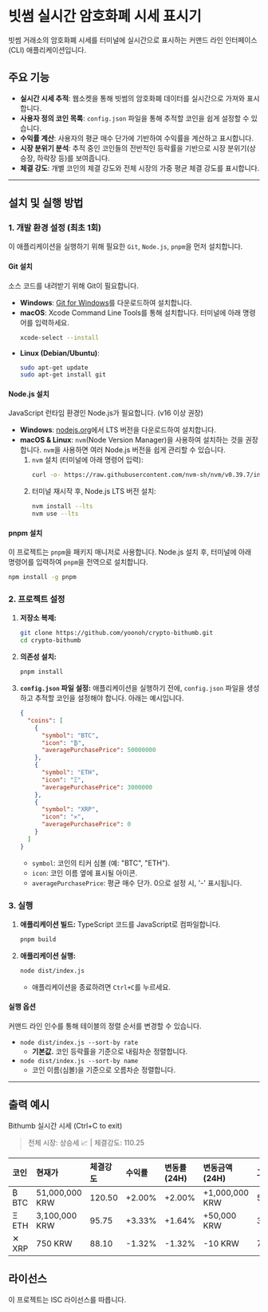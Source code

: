# 빗썸 실시간 암호화폐 시세 표시기

빗썸 거래소의 암호화폐 시세를 터미널에 실시간으로 표시하는 커맨드 라인 인터페이스(CLI) 애플리케이션입니다.

## 주요 기능

-   **실시간 시세 추적**: 웹소켓을 통해 빗썸의 암호화폐 데이터를 실시간으로 가져와 표시합니다.
-   **사용자 정의 코인 목록**: `config.json` 파일을 통해 추적할 코인을 쉽게 설정할 수 있습니다.
-   **수익률 계산**: 사용자의 평균 매수 단가에 기반하여 수익률을 계산하고 표시합니다.
-   **시장 분위기 분석**: 추적 중인 코인들의 전반적인 등락률을 기반으로 시장 분위기(상승장, 하락장 등)를 보여줍니다.
-   **체결 강도**: 개별 코인의 체결 강도와 전체 시장의 가중 평균 체결 강도를 표시합니다.

---

## 설치 및 실행 방법

### 1. 개발 환경 설정 (최초 1회)

이 애플리케이션을 실행하기 위해 필요한 `Git`, `Node.js`, `pnpm`을 먼저 설치합니다.

#### Git 설치

소스 코드를 내려받기 위해 Git이 필요합니다.

-   **Windows**: [Git for Windows](https://git-scm.com/download/win)를 다운로드하여 설치합니다.
-   **macOS**: Xcode Command Line Tools를 통해 설치합니다. 터미널에 아래 명령어를 입력하세요.
    ```bash
    xcode-select --install
    ```
-   **Linux (Debian/Ubuntu)**:
    ```bash
    sudo apt-get update
    sudo apt-get install git
    ```

#### Node.js 설치

JavaScript 런타임 환경인 Node.js가 필요합니다. (v16 이상 권장)

-   **Windows**: [nodejs.org](https://nodejs.org/ko/)에서 LTS 버전을 다운로드하여 설치합니다.
-   **macOS & Linux**: `nvm`(Node Version Manager)을 사용하여 설치하는 것을 권장합니다. `nvm`을 사용하면 여러 Node.js 버전을 쉽게 관리할 수 있습니다.
    1.  `nvm` 설치 (터미널에 아래 명령어 입력):
        ```bash
        curl -o- https://raw.githubusercontent.com/nvm-sh/nvm/v0.39.7/install.sh | bash
        ```
    2.  터미널 재시작 후, Node.js LTS 버전 설치:
        ```bash
        nvm install --lts
        nvm use --lts
        ```

#### pnpm 설치

이 프로젝트는 `pnpm`을 패키지 매니저로 사용합니다. Node.js 설치 후, 터미널에 아래 명령어를 입력하여 `pnpm`을 전역으로 설치합니다.

```bash
npm install -g pnpm
```

### 2. 프로젝트 설정

1.  **저장소 복제:**
    ```bash
    git clone https://github.com/yoonoh/crypto-bithumb.git
    cd crypto-bithumb
    ```

2.  **의존성 설치:**
    ```bash
    pnpm install
    ```

3.  **`config.json` 파일 설정:**
    애플리케이션을 실행하기 전에, `config.json` 파일을 생성하고 추적할 코인을 설정해야 합니다. 아래는 예시입니다.

    ```json
    {
      "coins": [
        {
          "symbol": "BTC",
          "icon": "₿",
          "averagePurchasePrice": 50000000
        },
        {
          "symbol": "ETH",
          "icon": "Ξ",
          "averagePurchasePrice": 3000000
        },
        {
          "symbol": "XRP",
          "icon": "✕",
          "averagePurchasePrice": 0
        }
      ]
    }
    ```
    -   `symbol`: 코인의 티커 심볼 (예: "BTC", "ETH").
    -   `icon`: 코인 이름 옆에 표시될 아이콘.
    -   `averagePurchasePrice`: 평균 매수 단가. 0으로 설정 시, '-' 표시됩니다.

### 3. 실행

1.  **애플리케이션 빌드:**
    TypeScript 코드를 JavaScript로 컴파일합니다.
    ```bash
    pnpm build
    ```

2.  **애플리케이션 실행:**
    ```bash
    node dist/index.js
    ```
    -   애플리케이션을 종료하려면 `Ctrl+C`를 누르세요.

#### 실행 옵션

커맨드 라인 인수를 통해 테이블의 정렬 순서를 변경할 수 있습니다.

-   `node dist/index.js --sort-by rate`
    -   **기본값.** 코인 등락률을 기준으로 내림차순 정렬합니다.
-   `node dist/index.js --sort-by name`
    -   코인 이름(심볼)을 기준으로 오름차순 정렬합니다.

---

## 출력 예시

Bithumb 실시간 시세 (Ctrl+C to exit)
> 전체 시장: 상승세 📈 | 체결강도: 110.25

| 코인 | 현재가 | 체결강도 | 수익률 | 변동률(24H) | 변동금액(24H) | 고가(24H) | 저가(24H) |
| :--- | :--- | :--- | :--- | :--- | :--- | :--- | :--- |
| ₿ BTC | 51,000,000 KRW | 120.50 | +2.00% | +2.00% | +1,000,000 KRW | 52,000,000 | 50,000,000 |
| Ξ ETH | 3,100,000 KRW | 95.75 | +3.33% | +1.64% | +50,000 KRW | 3,150,000 | 3,050,000 |
| ✕ XRP | 750 KRW | 88.10 | -1.32% | -1.32% | -10 KRW | 760 | 740 |

## 라이선스

이 프로젝트는 ISC 라이선스를 따릅니다.
